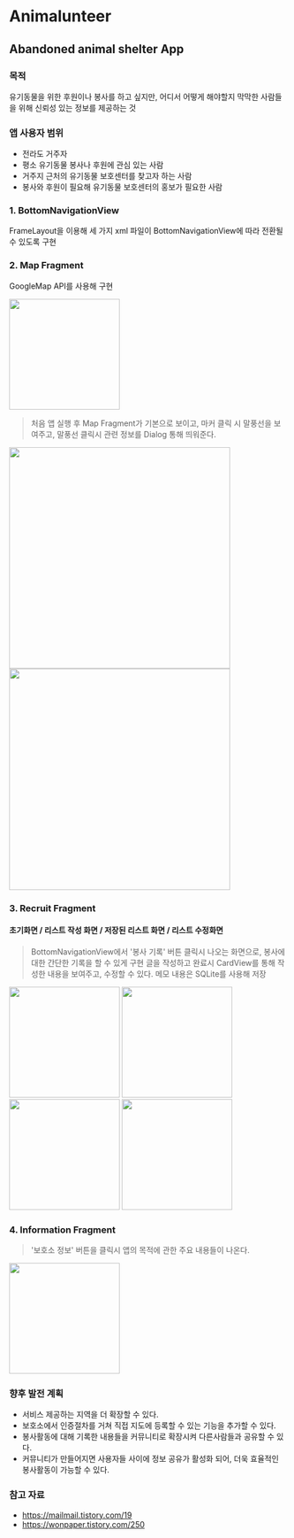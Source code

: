 # Animalunteer
## Abandoned animal shelter App

### 목적
유기동물을 위한 후원이나 봉사를 하고 싶지만, 어디서 어떻게 해야할지 막막한 사람들을 위해 신뢰성 있는 정보를 제공하는 것

### 앱 사용자 범위
- 전라도 거주자
- 평소 유기동물 봉사나 후원에 관심 있는 사람
- 거주지 근처의 유기동물 보호센터를 찾고자 하는 사람
- 봉사와 후원이 필요해 유기동물 보호센터의 홍보가 필요한 사람


### 1. BottomNavigationView
FrameLayout을 이용해 세 가지 xml 파일이 BottomNavigationView에 따라 전환될 수 있도록 구현


### 2. Map Fragment
GoogleMap API를 사용해 구현
<div>
<img width="200" src="https://user-images.githubusercontent.com/45174177/103396917-32c79a00-4b79-11eb-8266-6a5499da18f6.jpg">
</div>

> 처음 앱 실행 후 Map Fragment가 기본으로 보이고, 마커 클릭 시 말풍선을 보여주고, 
말풍선 클릭시 관련 정보를 Dialog 통해 띄워준다.

<div>
<img width="400" src="https://user-images.githubusercontent.com/45174177/143670537-358682ea-7b20-4034-98f9-a419fe437ed5.png">
</div>
<div>
<img width="400" src="https://user-images.githubusercontent.com/45174177/143670577-f6402b4b-c840-46d3-a711-85d097434584.png">
</div>

### 3. Recruit Fragment
#### 초기화면 / 리스트 작성 화면 / 저장된 리스트 화면 / 리스트 수정화면
> BottomNavigationView에서 '봉사 기록' 버튼 클릭시 나오는 화면으로, 봉사에 대한 간단한 기록을 할 수 있게 구현
> 글을 작성하고 완료시 CardView를 통해 작성한 내용을 보여주고, 수정할 수 있다. 
> 메모 내용은 SQLite를 사용해 저장
<div>
  <img width="200" src="https://user-images.githubusercontent.com/45174177/103396949-4d9a0e80-4b79-11eb-9cf4-cbe80fc115ea.jpg">
  <img width="200" src="https://user-images.githubusercontent.com/45174177/103396962-5c80c100-4b79-11eb-8a9e-2d53a7071e31.jpg">
  <img width="200" src="https://user-images.githubusercontent.com/45174177/103396970-660a2900-4b79-11eb-9999-4b30593dfd8f.jpg">
  <img width="200" src="https://user-images.githubusercontent.com/45174177/103396981-76ba9f00-4b79-11eb-855b-f09bf85844ee.jpg">
</div>

### 4. Information Fragment
> '보호소 정보' 버튼을 클릭시 앱의 목적에 관한 주요 내용들이 나온다.
<div>
<img width="200" src="https://user-images.githubusercontent.com/45174177/103396989-833ef780-4b79-11eb-811b-9bf207178fcd.jpg">
</div>


### 향후 발전 계획
- 서비스 제공하는 지역을 더 확장할 수 있다.
- 보호소에서 인증절차를 거쳐 직접 지도에 등록할 수 있는 기능을 추가할 수 있다.
- 봉사활동에 대해 기록한 내용들을 커뮤니티로 확장시켜 다른사람들과 공유할 수 있다.
- 커뮤니티가 만들어지면 사용자들 사이에 정보 공유가 활성화 되어, 더욱 효율적인 봉사활동이 가능할 수 있다.


### 참고 자료
- https://mailmail.tistory.com/19
- https://wonpaper.tistory.com/250
